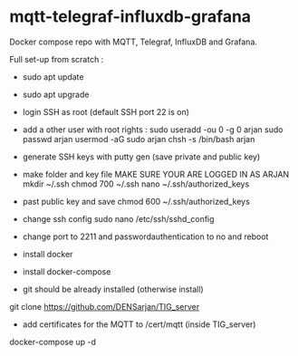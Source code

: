 # mqtt-telegraf-influxdb-grafana
Docker compose repo with MQTT, Telegraf, InfluxDB and Grafana.

Full set-up from scratch :

- sudo apt update
- sudo apt upgrade

- login SSH as root (default SSH port 22 is on)
- add a other user with root rights :
sudo useradd -ou 0 -g 0 arjan
sudo passwd arjan
usermod -aG sudo arjan
chsh -s /bin/bash arjan
- generate SSH keys with putty gen (save private and public key)
- make folder and key file MAKE SURE YOUR ARE LOGGED IN AS ARJAN
mkdir ~/.ssh
chmod 700 ~/.ssh
nano ~/.ssh/authorized_keys
- past public key and save
chmod 600 ~/.ssh/authorized_keys
- change ssh config
sudo nano /etc/ssh/sshd_config
- change port to 2211 and passwordauthentication to no and reboot

- install docker
- install docker-compose 
- git should be already installed (otherwise install)

git clone https://github.com/DENSarjan/TIG_server

- add certificates for the MQTT to /cert/mqtt (inside TIG_server)

docker-compose up -d

